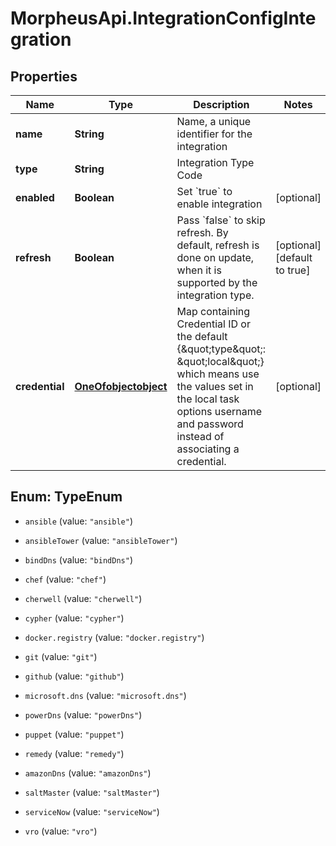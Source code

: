# MorpheusApi.IntegrationConfigIntegration

## Properties

Name | Type | Description | Notes
------------ | ------------- | ------------- | -------------
**name** | **String** | Name, a unique identifier for the integration | 
**type** | **String** | Integration Type Code | 
**enabled** | **Boolean** | Set &#x60;true&#x60; to enable integration | [optional] 
**refresh** | **Boolean** | Pass &#x60;false&#x60; to skip refresh.  By default, refresh is done on update, when it is supported by the integration type.  | [optional] [default to true]
**credential** | [**OneOfobjectobject**](OneOfobjectobject.md) | Map containing Credential ID or the default {\&quot;type\&quot;: \&quot;local\&quot;}  which means use the values set in the local task options username and password instead of associating a credential.  | [optional] 



## Enum: TypeEnum


* `ansible` (value: `"ansible"`)

* `ansibleTower` (value: `"ansibleTower"`)

* `bindDns` (value: `"bindDns"`)

* `chef` (value: `"chef"`)

* `cherwell` (value: `"cherwell"`)

* `cypher` (value: `"cypher"`)

* `docker.registry` (value: `"docker.registry"`)

* `git` (value: `"git"`)

* `github` (value: `"github"`)

* `microsoft.dns` (value: `"microsoft.dns"`)

* `powerDns` (value: `"powerDns"`)

* `puppet` (value: `"puppet"`)

* `remedy` (value: `"remedy"`)

* `amazonDns` (value: `"amazonDns"`)

* `saltMaster` (value: `"saltMaster"`)

* `serviceNow` (value: `"serviceNow"`)

* `vro` (value: `"vro"`)




